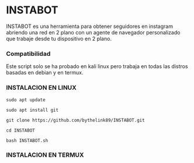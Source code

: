 # INSTABOT
INSTABOT es una herramienta para obtener seguidores en instagram abriendo una red en 2 plano con un agente de navegador personalizado que trabaje desde tu dispositivo en 2 plano.


### Compatibilidad 
Este script solo se ha probado en kali linux pero trabaja en todas las distros
basadas en debian y en termux.

### INSTALACION EN LINUX

```
sudo apt update
```
```
sudo apt install git
```
```
git clone https://github.com/bythelink89/INSTABOT.git
```
```
cd INSTABOT
```
```
bash INSTABOT.sh
```
### INSTALACION EN TERMUX
